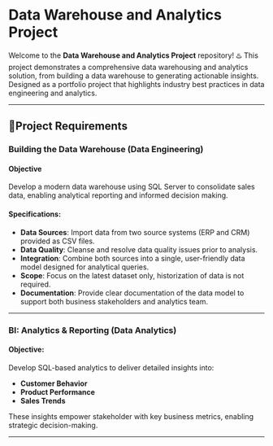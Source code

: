 # Data Warehouse and Analytics Project

Welcome to the **Data Warehouse and Analytics Project** repository! ♨️
This project demonstrates a comprehensive data warehousing and analytics solution, from building a data warehouse to generating actionable insights. Designed as a portfolio project that highlights industry best practices in data engineering and analytics.

---

## 🔗Project Requirements

### Building the Data Warehouse (Data Engineering)

#### Objective 
Develop a modern data warehouse using SQL Server to consolidate sales data, enabling analytical reporting and informed decision making.

#### Specifications:
- **Data Sources**: Import data from two source systems (ERP and CRM) provided as CSV files.
- **Data Quality**: Cleanse and resolve data quality issues prior to analysis.
- **Integration**: Combine both sources into a single, user-friendly data model designed for analytical queries.
- **Scope**: Focus on the latest dataset only, historization of data is not required.
- **Documentation**: Provide clear documentation of the data model to support both business stakeholders and analytics team.

---

### BI: Analytics & Reporting (Data Analytics)

#### Objective:
Develop SQL-based analytics to deliver detailed insights into:
- **Customer Behavior** 
- **Product Performance**
- **Sales Trends**

These insights empower stakeholder with key business metrics, enabling strategic decision-making.

---
